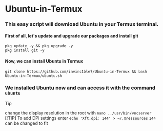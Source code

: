 # Ubuntu-in-Termux
### This easy script will download Ubuntu in your Termux terminal.
#### First of all, let's update and upgrade our packages and install git
```shell
pkg update -y && pkg upgrade -y
pkg install git -y
```
#### Now, we can install Ubuntu in Termux
```shell
git clone https://github.com/invinc1ble7/Ubuntu-in-Termux && bash Ubuntu-in-Termux/ubuntu.sh 
```
 ### We installed Ubuntu now and can access it with the command ```ubuntu```

> [!TIP]
> change the display resolution in the root with `nano ../usr/bin/vncserver`
> [!TIP]
> To add DPI settings enter `echo 'Xft.dpi: 144' > ~/.Xressources` `144` can be changed to fit